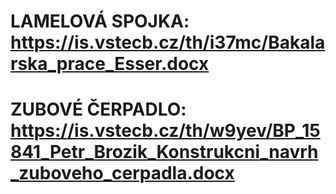 # LAMELOVÁ SPOJKA: https://is.vstecb.cz/th/i37mc/Bakalarska_prace_Esser.docx
# ZUBOVÉ ČERPADLO: https://is.vstecb.cz/th/w9yev/BP_15841_Petr_Brozik_Konstrukcni_navrh_zuboveho_cerpadla.docx
